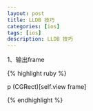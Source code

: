 ```yaml
---
layout: post
title: LLDB 技巧
categories: [ios]
tags: [ios]
description: LLDB 技巧
---
```



1、输出frame

{% highlight ruby %}

p (CGRect)[self.view frame]

{% endhighlight %}
